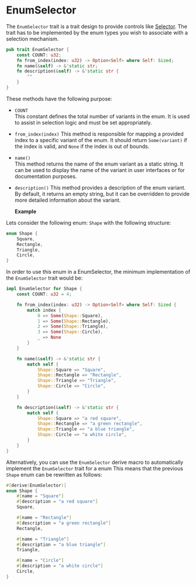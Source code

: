 # EnumSelector
The `EnumSelector` trait is a trait design to provide controls like [Selector](../stock-controls/selector.md). The trait has to be implemented by the enum types you wish to associate with a selection mechanism.

```rs
pub trait EnumSelector {
    const COUNT: u32;
    fn from_index(index: u32) -> Option<Self> where Self: Sized;
    fn name(&self) -> &'static str;
    fn description(&self) -> &'static str {
        ""
    }
}
```
These methods have the following purpose:

* `COUNT`   
  This constant defines the total number of variants in the enum. It is used to assist in selection logic and must be set appropriately.

* `from_index(index)`
  This method is responsible for mapping a provided index to a specific variant of the enum. It should return `Some(variant)` if the index is valid, and `None` if the index is out of bounds.

* `name()`  
  This method returns the name of the enum variant as a static string. It can be used to display the name of the variant in user interfaces or for documentation purposes.

* `description()`
  This method provides a description of the enum variant. By default, it returns an empty string, but it can be overridden to provide more detailed information about the variant.

  **Example**

Lets consider the following enum: `Shape` with the following structure:
```rs
enum Shape {
    Square,
    Rectangle,
    Triangle,
    Circle,
}
```
In order to use this enum in a EnumSelector, the minimum implementation of the `EnumSelector` trait would be:

```rs
impl EnumSelector for Shape {
    const COUNT: u32 = 4;

    fn from_index(index: u32) -> Option<Self> where Self: Sized {
        match index {
            0 => Some(Shape::Square),
            1 => Some(Shape::Rectangle),
            2 => Some(Shape::Triangle),
            3 => Some(Shape::Circle),
            _ => None
        }
    }

    fn name(&self) -> &'static str {
        match self {
            Shape::Square => "Square",
            Shape::Rectangle => "Rectangle",
            Shape::Triangle => "Triangle",
            Shape::Circle => "Circle",
        }
    }

    fn description(&self) -> &'static str {
        match self {
            Shape::Square => "a red square",
            Shape::Rectangle => "a green rectangle",
            Shape::Triangle => "a blue triangle",
            Shape::Circle => "a white circle",
        }        
    }
}
```

Alternatively, you can use the `EnumSelector` derive macro to automatically implement the `EnumSelector` trait for a enum
This means that the previous `Shape` enum can be rewritten as follows:

```rs
#[derive(EnumSelector)]
enum Shape {
    #[name = "Square"]
    #[description = "a red square"]
    Square,

    #[name = "Rectangle"]
    #[description = "a green rectangle"]
    Rectangle,

    #[name = "Triangle"]
    #[description = "a blue triangle"]
    Triangle,

    #[name = "Circle"]
    #[description = "a white circle"]
    Circle,
}
```

